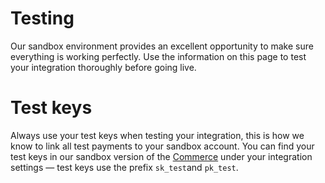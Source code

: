 # Testing

Our sandbox environment provides an excellent opportunity to make sure everything is working perfectly. Use the information on this page to test your integration thoroughly before going live.

# Test keys

Always use your test keys when testing your integration, this is how we know to link all test payments to your sandbox account. You can find your test keys in our sandbox version of the  [Commerce](/products/commerce)  under your integration settings — test keys use the prefix  `sk_test`and  `pk_test`.